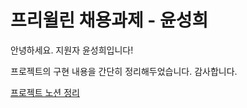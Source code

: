 # 프리윌린 채용과제 - 윤성희

안녕하세요. 지원자 윤성희입니다! 

프로젝트의 구현 내용을 간단히 정리해두었습니다. 감사합니다.

<a href="https://www.notion.so/26293e1281828003a89fed1dbe31edf2" target="_blank" rel="noopener noreferrer">프로젝트 노션 정리</a>
